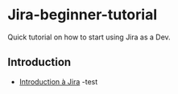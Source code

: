 # Jira-beginner-tutorial

Quick tutorial on how to start using Jira as a Dev. 

## **Introduction**

 - [Introduction à Jira](Introduction/Introduction-Jira.md)
-test
